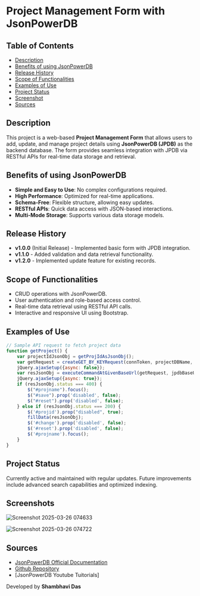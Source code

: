 # Project Management Form with JsonPowerDB

## Table of Contents
- [Description](#description)
- [Benefits of using JsonPowerDB](#benefits-of-using-jsonpowerdb)
- [Release History](#release-history)
- [Scope of Functionalities](#scope-of-functionalities)
- [Examples of Use](#examples-of-use)
- [Project Status](#project-status)
- [Screenshot](#screenshots)
- [Sources](#sources)

## Description
This project is a web-based **Project Management Form** that allows users to add, update, and manage project details using **JsonPowerDB (JPDB)** as the backend database. The form provides seamless integration with JPDB via RESTful APIs for real-time data storage and retrieval.

## Benefits of using JsonPowerDB
- **Simple and Easy to Use**: No complex configurations required.
- **High Performance**: Optimized for real-time applications.
- **Schema-Free**: Flexible structure, allowing easy updates.
- **RESTful APIs**: Quick data access with JSON-based interactions.
- **Multi-Mode Storage**: Supports various data storage models.

## Release History
- **v1.0.0** (Initial Release) - Implemented basic form with JPDB integration.
- **v1.1.0** - Added validation and data retrieval functionality.
- **v1.2.0** - Implemented update feature for existing records.

## Scope of Functionalities
- CRUD operations with JsonPowerDB.
- User authentication and role-based access control.
- Real-time data retrieval using RESTful API calls.
- Interactive and responsive UI using Bootstrap.

## Examples of Use
```javascript
// Sample API request to fetch project data
function getProject() {
    var projectIdJsonObj = getProjIdAsJsonObj();
    var getRequest = createGET_BY_KEYRequest(connToken, projectDBName, projectRelationName, projectIdJsonObj);
    jQuery.ajaxSetup({async: false});
    var resJsonObj = executeCommandAtGivenBaseUrl(getRequest, jpdbBaseURL, jpdbIRL);
    jQuery.ajaxSetup({async: true});
    if (resJsonObj.status === 400) {
        $("#projname").focus();
        $("#save").prop('disabled', false);
        $("#reset").prop('disabled', false);
    } else if (resJsonObj.status === 200) {
        $('#projid').prop("disabled", true);
        fillData(resJsonObj);
        $('#change').prop('disabled', false);
        $('#reset').prop('disabled', false);
        $('#projname').focus();
    }
}
```

## Project Status
Currently active and maintained with regular updates. Future improvements include advanced search capabilities and optimized indexing.

## Screenshots

![Screenshot 2025-03-26 074633](https://github.com/user-attachments/assets/632f693f-4da9-4684-ab4c-b1e3b010ea8a)

![Screenshot 2025-03-26 074722](https://github.com/user-attachments/assets/6f9e86e0-3362-4940-8a48-1dbbe8264cf9)

## Sources 
- [JsonPowerDB Official Documentation](https://login2explore.com/jpdb/docs.html)
- [Github Repository](https://github.com/shambhavii12/ProjectManagementForm)
- [JsonPowerDB Youtube Tuitorials]


Developed by **Shambhavi Das**

